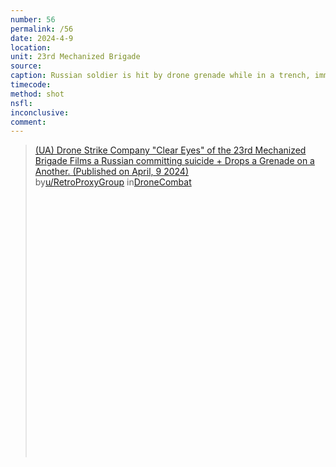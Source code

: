 ```yaml
---
number: 56
permalink: /56
date: 2024-4-9
location: 
unit: 23rd Mechanized Brigade
source: 
caption: Russian soldier is hit by drone grenade while in a trench, immediately reaches for rifle and kills himself
timecode: 
method: shot
nsfl: 
inconclusive: 
comment: 
---
```

<blockquote class="reddit-embed-bq" style="height:500px" data-embed-height="586"><a href="https://www.reddit.com/r/DroneCombat/comments/1c2eqij/ua_drone_strike_company_clear_eyes_of_the_23rd/">(UA) Drone Strike Company "Clear Eyes" of the 23rd Mechanized Brigade Films a Russian committing suicide + Drops a Grenade on a Another. (Published on April, 9 2024)</a><br> by<a href="https://www.reddit.com/user/RetroProxyGroup/">u/RetroProxyGroup</a> in<a href="https://www.reddit.com/r/DroneCombat/">DroneCombat</a></blockquote><script async="" src="https://embed.reddit.com/widgets.js" charset="UTF-8"></script>